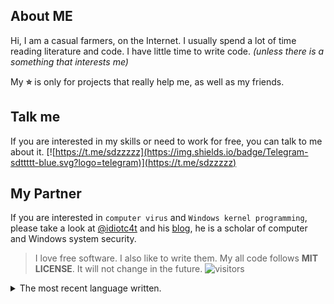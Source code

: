 
## About ME

Hi, I am a casual farmers, on the Internet.
I usually spend a lot of time reading literature and code. 
I have little time to write code.
*(unless there is a something that interests me)*

My **⭐** is only for projects that really help me, as well as my friends.

## Talk me 

If you are interested in my skills or need to work for free, you can talk to me about it.
[![https://t.me/sdzzzzz](https://img.shields.io/badge/Telegram-sdttttt-blue.svg?logo=telegram)](https://t.me/sdzzzzz)

## My Partner

If you are interested in `computer virus` and `Windows kernel programming`, please take a look at [@idiotc4t](https://github.com/idiotc4t) and his [blog](https://idiotc4t.gitbook.io/), he is a scholar of computer and Windows system security.

> I love free software. I also like to write them. My all code follows **MIT LICENSE**. It will not change in the future. ![visitors](https://visitor-badge.laobi.icu/badge?page_id=sdttttt.sdttttt)


<details>
<summary>The most recent language written.</summary>
 
![](https://github-readme-stats.vercel.app/api/wakatime?username=sdttttt&layout=compact)
</details>
